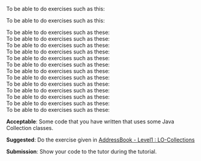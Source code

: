 <div id="gettingStarted_running">

To be able to do exercises such as this:

<include src="../../book/cppToJava/gettingStarted/running/q-runHelloWorld.md" />

</div>
<div id="dataTypes_arrays">

To be able to do exercises such as this:

<include src="../../book/cppToJava/dataTypes/arrays/q-compareNames.md" />

</div>

<div id="controlFlow_branching">
To be able to do exercises such as these:

<include src="../../book/cppToJava/controlFlow/branching/q-greeter.md" />
<include src="../../book/cppToJava/controlFlow/branching/q-gradeHelper.md" />
</div>

<div id="controlFlow_methods">
To be able to do exercises such as these:

<include src="../../book/cppToJava/controlFlow/methods/q-getGradeCapMethod.md" />
</div>

<div id="controlFlow_loops">
To be able to do exercises such as these:

<include src="../../book/cppToJava/controlFlow/loops/q-getMultipleGradeCapsMethod.md" />
</div>

<div id="objects_usingObjects">
To be able to do exercises such as these:

<include src="../../book/cppToJava/objects/usingObjects/q-createRectangleObjects.md" />
</div>

<div id="objects_instanceMembers">
To be able to do exercises such as these:

<include src="../../book/cppToJava/objects/instanceMembers/q-useRectangleObjects.md" />
</div>

<div id="objects_passingObjects">
To be able to do exercises such as these:

<include src="../../book/cppToJava/objects/passingObjects/q-passObjectsToMoveMethod.md" />
</div>

<div id="classes_definingClasses">
To be able to do exercises such as these:

<include src="../../book/cppToJava/classes/definingClasses/q-defineCircleClass.md" />
</div>

<div id="classes_gettersAndSetters">
To be able to do exercises such as these:

<include src="../../book/cppToJava/classes/gettersAndSetters/q-addCircleGetters.md" />
</div>

<div id="classes_classLevelMembers">
To be able to do exercises such as these:

<include src="../../book/cppToJava/classes/classLevelMembers/q-getMaxRadius.md" />
</div>

<div id="usefulClasses_stringClass">
To be able to do exercises such as these:

<include src="../../book/cppToJava/usefulClasses/stringClass/q-printPriceMethod.md" />
</div>

<div id="usefulClasses_wrapperClasses">
To be able to do exercises such as these:

<include src="../../book/cppToJava/usefulClasses/wrapperClasses/q-printTotalScoreMethod.md" />
</div>

<div id="usefulClasses_arraysClass">
To be able to do exercises such as these:

<include src="../../book/cppToJava/usefulClasses/arraysClass/q-filterEmailsMethod.md" />
</div>

<div id="usefulClasses_scannerClass">
To be able to do exercises such as these:

<include src="../../book/cppToJava/usefulClasses/scannerClass/q-findTotalExpenditure.md" />
</div>

<div id="collections_what">

**Acceptable**: Some code that you have written that uses some Java Collection classes.

**Suggested**: Do the exercise given in [AddressBook - Level1 : LO-Collections]({{module_org}}/addressbook-level1/blob/master/docs/LearningOutcomes.adoc#use-collections-code-lo-collections-code)

**Submission**: Show your code to the tutor during the tutorial.
</div>